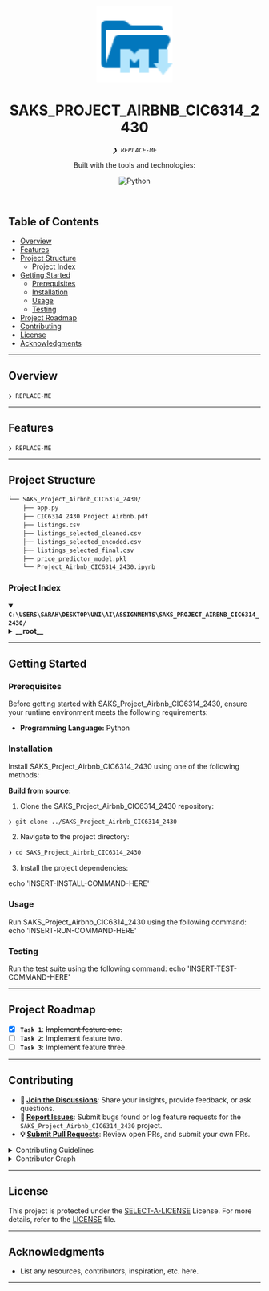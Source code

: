<p align="center">
    <img src="https://raw.githubusercontent.com/PKief/vscode-material-icon-theme/ec559a9f6bfd399b82bb44393651661b08aaf7ba/icons/folder-markdown-open.svg" align="center" width="30%">
</p>
<p align="center"><h1 align="center">SAKS_PROJECT_AIRBNB_CIC6314_2430</h1></p>
<p align="center">
	<em><code>❯ REPLACE-ME</code></em>
</p>
<p align="center">
	<!-- local repository, no metadata badges. --></p>
<p align="center">Built with the tools and technologies:</p>
<p align="center">
	<img src="https://img.shields.io/badge/Python-3776AB.svg?style=default&logo=Python&logoColor=white" alt="Python">
</p>
<br>

##  Table of Contents

- [ Overview](#-overview)
- [ Features](#-features)
- [ Project Structure](#-project-structure)
  - [ Project Index](#-project-index)
- [ Getting Started](#-getting-started)
  - [ Prerequisites](#-prerequisites)
  - [ Installation](#-installation)
  - [ Usage](#-usage)
  - [ Testing](#-testing)
- [ Project Roadmap](#-project-roadmap)
- [ Contributing](#-contributing)
- [ License](#-license)
- [ Acknowledgments](#-acknowledgments)

---

##  Overview

<code>❯ REPLACE-ME</code>

---

##  Features

<code>❯ REPLACE-ME</code>

---

##  Project Structure

```sh
└── SAKS_Project_Airbnb_CIC6314_2430/
    ├── app.py
    ├── CIC6314 2430 Project Airbnb.pdf
    ├── listings.csv
    ├── listings_selected_cleaned.csv
    ├── listings_selected_encoded.csv
    ├── listings_selected_final.csv
    ├── price_predictor_model.pkl
    └── Project_Airbnb_CIC6314_2430.ipynb
```


###  Project Index
<details open>
	<summary><b><code>C:\USERS\SARAH\DESKTOP\UNI\AI\ASSIGNMENTS\SAKS_PROJECT_AIRBNB_CIC6314_2430/</code></b></summary>
	<details> <!-- __root__ Submodule -->
		<summary><b>__root__</b></summary>
		<blockquote>
			<table>
			<tr>
				<td><b><a href='C:\Users\Sarah\Desktop\Uni\AI\Assignments\SAKS_Project_Airbnb_CIC6314_2430/blob/master/app.py'>app.py</a></b></td>
				<td><code>❯ REPLACE-ME</code></td>
			</tr>
			<tr>
				<td><b><a href='C:\Users\Sarah\Desktop\Uni\AI\Assignments\SAKS_Project_Airbnb_CIC6314_2430/blob/master/Project_Airbnb_CIC6314_2430.ipynb'>Project_Airbnb_CIC6314_2430.ipynb</a></b></td>
				<td><code>❯ REPLACE-ME</code></td>
			</tr>
			</table>
		</blockquote>
	</details>
</details>

---
##  Getting Started

###  Prerequisites

Before getting started with SAKS_Project_Airbnb_CIC6314_2430, ensure your runtime environment meets the following requirements:

- **Programming Language:** Python


###  Installation

Install SAKS_Project_Airbnb_CIC6314_2430 using one of the following methods:

**Build from source:**

1. Clone the SAKS_Project_Airbnb_CIC6314_2430 repository:
```sh
❯ git clone ../SAKS_Project_Airbnb_CIC6314_2430
```

2. Navigate to the project directory:
```sh
❯ cd SAKS_Project_Airbnb_CIC6314_2430
```

3. Install the project dependencies:

echo 'INSERT-INSTALL-COMMAND-HERE'



###  Usage
Run SAKS_Project_Airbnb_CIC6314_2430 using the following command:
echo 'INSERT-RUN-COMMAND-HERE'

###  Testing
Run the test suite using the following command:
echo 'INSERT-TEST-COMMAND-HERE'

---
##  Project Roadmap

- [X] **`Task 1`**: <strike>Implement feature one.</strike>
- [ ] **`Task 2`**: Implement feature two.
- [ ] **`Task 3`**: Implement feature three.

---

##  Contributing

- **💬 [Join the Discussions](https://LOCAL/Assignments/SAKS_Project_Airbnb_CIC6314_2430/discussions)**: Share your insights, provide feedback, or ask questions.
- **🐛 [Report Issues](https://LOCAL/Assignments/SAKS_Project_Airbnb_CIC6314_2430/issues)**: Submit bugs found or log feature requests for the `SAKS_Project_Airbnb_CIC6314_2430` project.
- **💡 [Submit Pull Requests](https://LOCAL/Assignments/SAKS_Project_Airbnb_CIC6314_2430/blob/main/CONTRIBUTING.md)**: Review open PRs, and submit your own PRs.

<details closed>
<summary>Contributing Guidelines</summary>

1. **Fork the Repository**: Start by forking the project repository to your LOCAL account.
2. **Clone Locally**: Clone the forked repository to your local machine using a git client.
   ```sh
   git clone C:\Users\Sarah\Desktop\Uni\AI\Assignments\SAKS_Project_Airbnb_CIC6314_2430
   ```
3. **Create a New Branch**: Always work on a new branch, giving it a descriptive name.
   ```sh
   git checkout -b new-feature-x
   ```
4. **Make Your Changes**: Develop and test your changes locally.
5. **Commit Your Changes**: Commit with a clear message describing your updates.
   ```sh
   git commit -m 'Implemented new feature x.'
   ```
6. **Push to LOCAL**: Push the changes to your forked repository.
   ```sh
   git push origin new-feature-x
   ```
7. **Submit a Pull Request**: Create a PR against the original project repository. Clearly describe the changes and their motivations.
8. **Review**: Once your PR is reviewed and approved, it will be merged into the main branch. Congratulations on your contribution!
</details>

<details closed>
<summary>Contributor Graph</summary>
<br>
<p align="left">
   <a href="https://LOCAL{/Assignments/SAKS_Project_Airbnb_CIC6314_2430/}graphs/contributors">
      <img src="https://contrib.rocks/image?repo=Assignments/SAKS_Project_Airbnb_CIC6314_2430">
   </a>
</p>
</details>

---

##  License

This project is protected under the [SELECT-A-LICENSE](https://choosealicense.com/licenses) License. For more details, refer to the [LICENSE](https://choosealicense.com/licenses/) file.

---

##  Acknowledgments

- List any resources, contributors, inspiration, etc. here.

---
